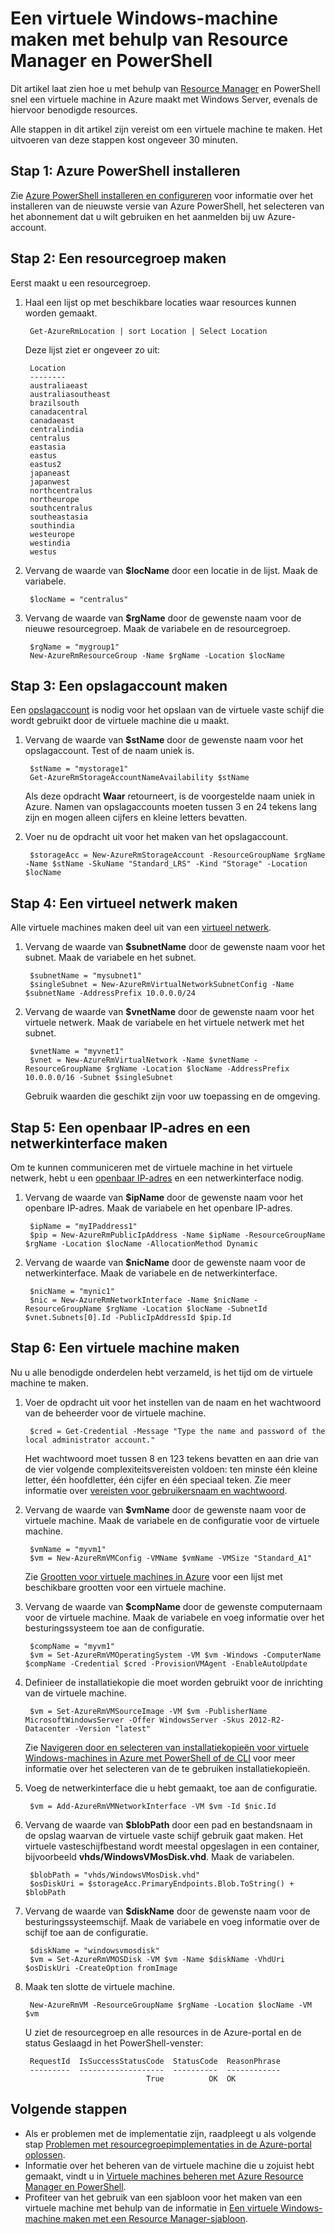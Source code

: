 <properties
    pageTitle="Een virtuele machine in Azure maken met behulp van PowerShell | Microsoft Azure"
    description="Gebruik Azure PowerShell en Azure Resource Manager om eenvoudig een nieuwe virtuele machine met Windows Server te maken."
    services="virtual-machines-windows"
    documentationCenter=""
    authors="davidmu1"
    manager="timlt"
    editor=""
    tags="azure-resource-manager"/>

<tags
    ms.service="virtual-machines-windows"
    ms.workload="na"
    ms.tgt_pltfrm="na"
    ms.devlang="na"
    ms.topic="get-started-article"
    ms.date="06/07/2016"
    ms.author="davidmu"/>


# Een virtuele Windows-machine maken met behulp van Resource Manager en PowerShell

Dit artikel laat zien hoe u met behulp van [Resource Manager](../resource-group-overview.md) en PowerShell snel een virtuele machine in Azure maakt met Windows Server, evenals de hiervoor benodigde resources. 

Alle stappen in dit artikel zijn vereist om een virtuele machine te maken. Het uitvoeren van deze stappen kost ongeveer 30 minuten.

## Stap 1: Azure PowerShell installeren

Zie [Azure PowerShell installeren en configureren](../powershell-install-configure.md) voor informatie over het installeren van de nieuwste versie van Azure PowerShell, het selecteren van het abonnement dat u wilt gebruiken en het aanmelden bij uw Azure-account.
        
## Stap 2: Een resourcegroep maken

Eerst maakt u een resourcegroep.

1. Haal een lijst op met beschikbare locaties waar resources kunnen worden gemaakt.

        Get-AzureRmLocation | sort Location | Select Location
        
    Deze lijst ziet er ongeveer zo uit:
    
        Location
        --------
        australiaeast
        australiasoutheast
        brazilsouth
        canadacentral
        canadaeast
        centralindia
        centralus
        eastasia
        eastus
        eastus2
        japaneast
        japanwest
        northcentralus
        northeurope
        southcentralus
        southeastasia
        southindia
        westeurope
        westindia
        westus

2. Vervang de waarde van **$locName** door een locatie in de lijst. Maak de variabele.

        $locName = "centralus"
        
3. Vervang de waarde van **$rgName** door de gewenste naam voor de nieuwe resourcegroep. Maak de variabele en de resourcegroep.

        $rgName = "mygroup1"
        New-AzureRmResourceGroup -Name $rgName -Location $locName
    
## Stap 3: Een opslagaccount maken

Een [opslagaccount](../storage/storage-introduction.md) is nodig voor het opslaan van de virtuele vaste schijf die wordt gebruikt door de virtuele machine die u maakt.

1. Vervang de waarde van **$stName** door de gewenste naam voor het opslagaccount. Test of de naam uniek is.

        $stName = "mystorage1"
        Get-AzureRmStorageAccountNameAvailability $stName

    Als deze opdracht **Waar** retourneert, is de voorgestelde naam uniek in Azure. Namen van opslagaccounts moeten tussen 3 en 24 tekens lang zijn en mogen alleen cijfers en kleine letters bevatten.
    
2. Voer nu de opdracht uit voor het maken van het opslagaccount.
    
        $storageAcc = New-AzureRmStorageAccount -ResourceGroupName $rgName -Name $stName -SkuName "Standard_LRS" -Kind "Storage" -Location $locName
        
## Stap 4: Een virtueel netwerk maken

Alle virtuele machines maken deel uit van een [virtueel netwerk](../virtual-network/virtual-networks-overview.md).

1. Vervang de waarde van **$subnetName** door de gewenste naam voor het subnet. Maak de variabele en het subnet.
        
        $subnetName = "mysubnet1"
        $singleSubnet = New-AzureRmVirtualNetworkSubnetConfig -Name $subnetName -AddressPrefix 10.0.0.0/24
        
2. Vervang de waarde van **$vnetName** door de gewenste naam voor het virtuele netwerk. Maak de variabele en het virtuele netwerk met het subnet.

        $vnetName = "myvnet1"
        $vnet = New-AzureRmVirtualNetwork -Name $vnetName -ResourceGroupName $rgName -Location $locName -AddressPrefix 10.0.0.0/16 -Subnet $singleSubnet
        
    Gebruik waarden die geschikt zijn voor uw toepassing en de omgeving.
        
## Stap 5: Een openbaar IP-adres en een netwerkinterface maken

Om te kunnen communiceren met de virtuele machine in het virtuele netwerk, hebt u een [openbaar IP-adres](../virtual-network/virtual-network-ip-addresses-overview-arm.md) en een netwerkinterface nodig.

1. Vervang de waarde van **$ipName** door de gewenste naam voor het openbare IP-adres. Maak de variabele en het openbare IP-adres.

        $ipName = "myIPaddress1"
        $pip = New-AzureRmPublicIpAddress -Name $ipName -ResourceGroupName $rgName -Location $locName -AllocationMethod Dynamic
        
2. Vervang de waarde van **$nicName** door de gewenste naam voor de netwerkinterface. Maak de variabele en de netwerkinterface.

        $nicName = "mynic1"
        $nic = New-AzureRmNetworkInterface -Name $nicName -ResourceGroupName $rgName -Location $locName -SubnetId $vnet.Subnets[0].Id -PublicIpAddressId $pip.Id
        
## Stap 6: Een virtuele machine maken

Nu u alle benodigde onderdelen hebt verzameld, is het tijd om de virtuele machine te maken.

1. Voer de opdracht uit voor het instellen van de naam en het wachtwoord van de beheerder voor de virtuele machine.

        $cred = Get-Credential -Message "Type the name and password of the local administrator account."
        
    Het wachtwoord moet tussen 8 en 123 tekens bevatten en aan drie van de vier volgende complexiteitsvereisten voldoen: ten minste één kleine letter, één hoofdletter, één cijfer en één speciaal teken. Zie meer informatie over [vereisten voor gebruikersnaam en wachtwoord](virtual-machines-windows-faq.md#what-are-the-username-requirements-when-creating-a-vm).
        
2. Vervang de waarde van **$vmName** door de gewenste naam voor de virtuele machine. Maak de variabele en de configuratie voor de virtuele machine.

        $vmName = "myvm1"
        $vm = New-AzureRmVMConfig -VMName $vmName -VMSize "Standard_A1"
        
    Zie [Grootten voor virtuele machines in Azure](virtual-machines-windows-sizes.md) voor een lijst met beschikbare grootten voor een virtuele machine.
    
3. Vervang de waarde van **$compName** door de gewenste computernaam voor de virtuele machine. Maak de variabele en voeg informatie over het besturingssysteem toe aan de configuratie.

        $compName = "myvm1"
        $vm = Set-AzureRmVMOperatingSystem -VM $vm -Windows -ComputerName $compName -Credential $cred -ProvisionVMAgent -EnableAutoUpdate
        
4. Definieer de installatiekopie die moet worden gebruikt voor de inrichting van de virtuele machine. 

        $vm = Set-AzureRmVMSourceImage -VM $vm -PublisherName MicrosoftWindowsServer -Offer WindowsServer -Skus 2012-R2-Datacenter -Version "latest"
        
    Zie [Navigeren door en selecteren van installatiekopieën voor virtuele Windows-machines in Azure met PowerShell of de CLI](virtual-machines-windows-cli-ps-findimage.md) voor meer informatie over het selecteren van de te gebruiken installatiekopieën.
        
5. Voeg de netwerkinterface die u hebt gemaakt, toe aan de configuratie.

        $vm = Add-AzureRmVMNetworkInterface -VM $vm -Id $nic.Id
        
6. Vervang de waarde van **$blobPath** door een pad en bestandsnaam in de opslag waarvan de virtuele vaste schijf gebruik gaat maken. Het virtuele vasteschijfbestand wordt meestal opgeslagen in een container, bijvoorbeeld **vhds/WindowsVMosDisk.vhd**. Maak de variabelen.

        $blobPath = "vhds/WindowsVMosDisk.vhd"
        $osDiskUri = $storageAcc.PrimaryEndpoints.Blob.ToString() + $blobPath
        
7. Vervang de waarde van **$diskName** door de gewenste naam voor de besturingssysteemschijf. Maak de variabele en voeg informatie over de schijf toe aan de configuratie.

        $diskName = "windowsvmosdisk"
        $vm = Set-AzureRmVMOSDisk -VM $vm -Name $diskName -VhdUri $osDiskUri -CreateOption fromImage
        
8. Maak ten slotte de virtuele machine.

        New-AzureRmVM -ResourceGroupName $rgName -Location $locName -VM $vm

    U ziet de resourcegroep en alle resources in de Azure-portal en de status Geslaagd in het PowerShell-venster:

        RequestId  IsSuccessStatusCode  StatusCode  ReasonPhrase
        ---------  -------------------  ----------  ------------
                                  True          OK  OK
                                  
## Volgende stappen

- Als er problemen met de implementatie zijn, raadpleegt u als volgende stap [Problemen met resourcegroepimplementaties in de Azure-portal oplossen](../resource-manager-troubleshoot-deployments-portal.md).
- Informatie over het beheren van de virtuele machine die u zojuist hebt gemaakt, vindt u in [Virtuele machines beheren met Azure Resource Manager en PowerShell](virtual-machines-windows-ps-manage.md).
- Profiteer van het gebruik van een sjabloon voor het maken van een virtuele machine met behulp van de informatie in [Een virtuele Windows-machine maken met een Resource Manager-sjabloon](virtual-machines-windows-ps-template.md).



<!--HONumber=Sep16_HO3-->


